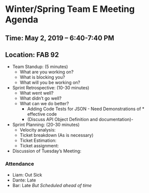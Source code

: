 # Winter/Spring Team E Meeting Agenda

## Time: May 2, 2019 – 6:40-7:40 PM

## Location: FAB 92

* Team Standup: (5 minutes)
  * What are you working on?
  * What is blocking you?
  * What will you be working on?
* Sprint Retrospective: (10-30 minutes)
  * What went well?
  * What didn’t go well?
  * What can we do better?
    * Adding Code Tests for JSON - Need Demonstrations of * effective code
    * (Discuss API Object Definition and documentation)-
* Sprint Planning: (20-30 minutes)
  * Velocity analysis:
  * Ticket breakdown (As is necessary)
  * Ticket Estimation:
  * Ticket assignment:
* Discussion of Tuesday’s Meeting:

### Attendance

  * Liam: Out Sick
  * Dante: Late
  * Bar: Late _But Scheduled ahead of time_